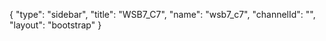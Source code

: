 {
    "type": "sidebar",
    "title": "WSB7_C7",
    "name": "wsb7_c7",
    "channelId": "",
    "layout": "bootstrap"
}